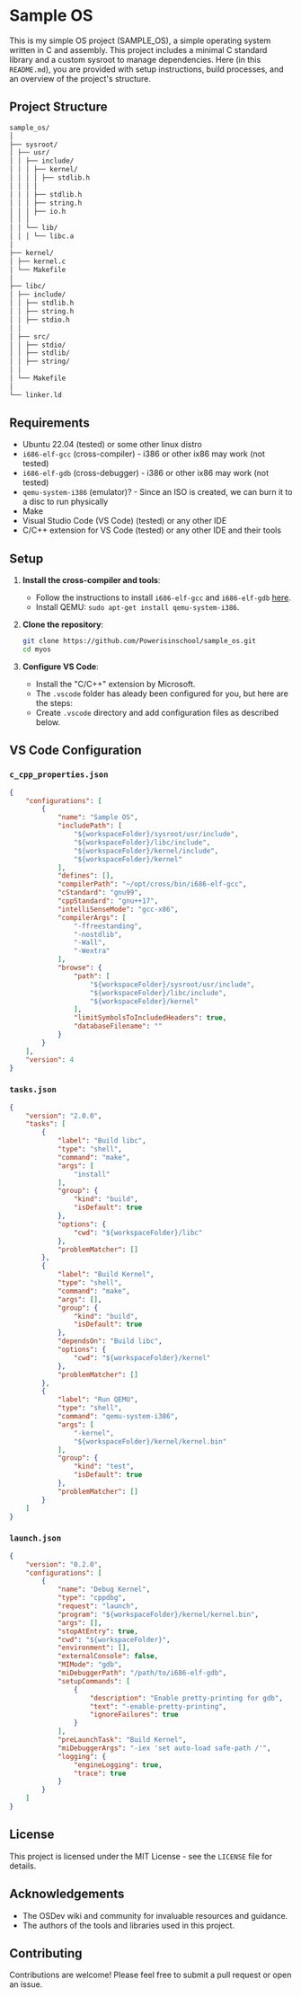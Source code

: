 # Sample OS
This is my simple OS project (SAMPLE_OS), a simple operating system written in C and assembly.
This project includes a minimal C standard library and a custom sysroot to manage dependencies.
Here (in this `README.md`), you are provided with setup instructions, build processes, and an
overview of the project's structure.

## Project Structure
```bash
sample_os/
│
├── sysroot/
│ ├── usr/
│ │ ├── include/
│ │ │ ├── kernel/
│ │ │ │ ├── stdlib.h
│ │ │ │ 
│ │ │ ├── stdlib.h
│ │ │ ├── string.h
│ │ │ ├── io.h
│ │ │ 
│ │ └── lib/
│ │ │ └── libc.a
│
├── kernel/
│ ├── kernel.c
│ └── Makefile
│
├── libc/
│ ├── include/
│ │ ├── stdlib.h
│ │ ├── string.h
│ │ ├── stdio.h
│ │
│ ├── src/
│ │ ├── stdio/
│ │ ├── stdlib/
│ │ ├── string/
│ │
│ └── Makefile
│
└── linker.ld
```


## Requirements
- Ubuntu 22.04 (tested) or some other linux distro
- `i686-elf-gcc` (cross-compiler) - i386 or other ix86 may work (not tested)
- `i686-elf-gdb` (cross-debugger) - i386 or other ix86 may work (not tested)
- `qemu-system-i386` (emulator)? - Since an ISO is created, we can burn it to a disc to run physically
- Make
- Visual Studio Code (VS Code) (tested) or any other IDE
- C/C++ extension for VS Code (tested) or any other IDE and their tools

## Setup

1. **Install the cross-compiler and tools**:
    - Follow the instructions to install `i686-elf-gcc` and `i686-elf-gdb` [here](https://wiki.osdev.org/GCC_Cross-Compiler).
    - Install QEMU: `sudo apt-get install qemu-system-i386`.

2. **Clone the repository**:
    ```bash
    git clone https://github.com/Powerisinschool/sample_os.git
    cd myos
    ```

3. **Configure VS Code**:
    - Install the "C/C++" extension by Microsoft.
    - The `.vscode` folder has aleady been configured for you, but here are the steps:
    - Create `.vscode` directory and add configuration files as described below.

## VS Code Configuration

### `c_cpp_properties.json`

```json
{
    "configurations": [
        {
            "name": "Sample OS",
            "includePath": [
                "${workspaceFolder}/sysroot/usr/include",
                "${workspaceFolder}/libc/include",
                "${workspaceFolder}/kernel/include",
                "${workspaceFolder}/kernel"
            ],
            "defines": [],
            "compilerPath": "~/opt/cross/bin/i686-elf-gcc",
            "cStandard": "gnu99",
            "cppStandard": "gnu++17",
            "intelliSenseMode": "gcc-x86",
            "compilerArgs": [
                "-ffreestanding",
                "-nostdlib",
                "-Wall",
                "-Wextra"
            ],
            "browse": {
                "path": [
                    "${workspaceFolder}/sysroot/usr/include",
                    "${workspaceFolder}/libc/include",
                    "${workspaceFolder}/kernel"
                ],
                "limitSymbolsToIncludedHeaders": true,
                "databaseFilename": ""
            }
        }
    ],
    "version": 4
}
```

### `tasks.json`
```json
{
    "version": "2.0.0",
    "tasks": [
        {
            "label": "Build libc",
            "type": "shell",
            "command": "make",
            "args": [
                "install"
            ],
            "group": {
                "kind": "build",
                "isDefault": true
            },
            "options": {
                "cwd": "${workspaceFolder}/libc"
            },
            "problemMatcher": []
        },
        {
            "label": "Build Kernel",
            "type": "shell",
            "command": "make",
            "args": [],
            "group": {
                "kind": "build",
                "isDefault": true
            },
            "dependsOn": "Build libc",
            "options": {
                "cwd": "${workspaceFolder}/kernel"
            },
            "problemMatcher": []
        },
        {
            "label": "Run QEMU",
            "type": "shell",
            "command": "qemu-system-i386",
            "args": [
                "-kernel",
                "${workspaceFolder}/kernel/kernel.bin"
            ],
            "group": {
                "kind": "test",
                "isDefault": true
            },
            "problemMatcher": []
        }
    ]
}
```
### `launch.json`
```json
{
    "version": "0.2.0",
    "configurations": [
        {
            "name": "Debug Kernel",
            "type": "cppdbg",
            "request": "launch",
            "program": "${workspaceFolder}/kernel/kernel.bin",
            "args": [],
            "stopAtEntry": true,
            "cwd": "${workspaceFolder}",
            "environment": [],
            "externalConsole": false,
            "MIMode": "gdb",
            "miDebuggerPath": "/path/to/i686-elf-gdb",
            "setupCommands": [
                {
                    "description": "Enable pretty-printing for gdb",
                    "text": "-enable-pretty-printing",
                    "ignoreFailures": true
                }
            ],
            "preLaunchTask": "Build Kernel",
            "miDebuggerArgs": "-iex 'set auto-load safe-path /'",
            "logging": {
                "engineLogging": true,
                "trace": true
            }
        }
    ]
}
```

## License
This project is licensed under the MIT License - see the `LICENSE` file for details.

## Acknowledgements
- The OSDev wiki and community for invaluable resources and guidance.
- The authors of the tools and libraries used in this project.

## Contributing
Contributions are welcome! Please feel free to submit a pull request or open an issue.
